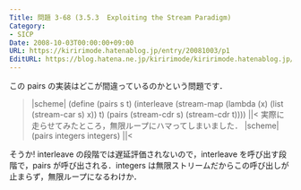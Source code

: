 ```yaml
---
Title: 問題 3-68 (3.5.3  Exploiting the Stream Paradigm)
Category:
- SICP
Date: 2008-10-03T00:00:00+09:00
URL: https://kiririmode.hatenablog.jp/entry/20081003/p1
EditURL: https://blog.hatena.ne.jp/kiririmode/kiririmode.hatenablog.jp/atom/entry/8454420450078214072
---
```



この pairs の実装はどこが間違っているのかという問題です．
>|scheme|
(define (pairs s t)
  (interleave
   (stream-map (lambda (x) (list (stream-car s) x))
               t)
   (pairs (stream-cdr s) (stream-cdr t))))
||<
実際に走らせてみたところ，無限ループにハマってしまいました．
>|scheme|
(pairs integers integers)
||<

そうか! interleave の段階では遅延評価されないので，interleave を呼び出す段階で，pairs が呼び出される．integers は無限ストリームだからこの呼び出しが止まらず，無限ループになるわけか．
